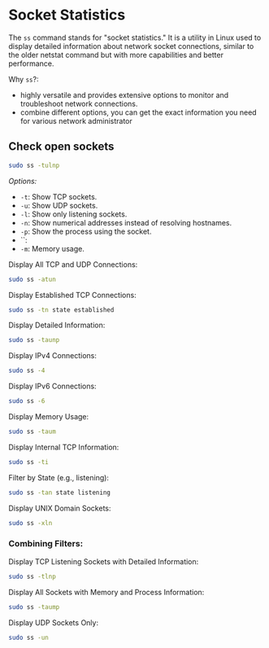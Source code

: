 # Socket Statistics
The `ss` command stands for "socket statistics." It is a utility in Linux used to display detailed information about network socket connections, similar to the older netstat command but with more capabilities and better performance.

Why `ss`?:
- highly versatile and provides extensive options to monitor and troubleshoot network connections.
- combine different options, you can get the exact information you need for various network administrator


## Check open sockets

```sh
sudo ss -tulnp
```

*Options:*
- `-t`: Show TCP sockets.
- `-u`: Show UDP sockets.
- `-l`: Show only listening sockets.
- `-n`: Show numerical addresses instead of resolving hostnames.
- `-p`: Show the process using the socket.
- ``: 
- `-m`: Memory usage.

Display All TCP and UDP Connections:
```sh
sudo ss -atun
```

Display Established TCP Connections:
```sh
sudo ss -tn state established
```

Display Detailed Information:
```sh
sudo ss -taunp
```

Display IPv4 Connections:
```sh
sudo ss -4
```

Display IPv6 Connections:
```sh
sudo ss -6
```

Display Memory Usage:
```sh
sudo ss -taum
```

Display Internal TCP Information:
```sh
sudo ss -ti
```

Filter by State (e.g., listening):
```sh
sudo ss -tan state listening
```

Display UNIX Domain Sockets:
```sh
sudo ss -xln
```

### Combining Filters:

Display TCP Listening Sockets with Detailed Information:
```sh
sudo ss -tlnp
```

Display All Sockets with Memory and Process Information:
```sh
sudo ss -taump
```

Display UDP Sockets Only:
```sh
sudo ss -un
```
